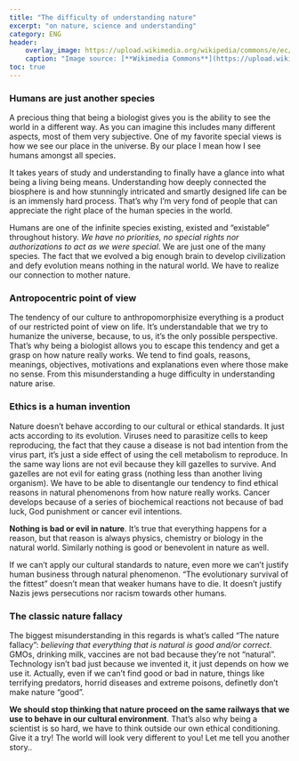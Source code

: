 ```yaml
---
title: "The difficulty of understanding nature"
excerpt: "on nature, science and understanding"
category: ENG
header:
    overlay_image: https://upload.wikimedia.org/wikipedia/commons/e/ec/Winter_in_%27It_Wikelsl%C3%A2n._Locatie%2C_De_Alde_Feanen_in_Friesland_01.jpg
    caption: "Image source: [**Wikimedia Commons**](https://upload.wikimedia.org/wikipedia/commons/e/ec/Winter_in_%27It_Wikelsl%C3%A2n._Locatie%2C_De_Alde_Feanen_in_Friesland_01.jpg)"
toc: true
---
```

### Humans are just another species
A precious thing that being a biologist gives you is the ability to see the world in a different way. As you can imagine this includes many different aspects, most of them very subjective. One of my favorite special views is how we see our place in the universe. By our place I mean how I see humans amongst all species.

It takes years of study and understanding to finally have a glance into what being a living being means. Understanding how deeply connected the biosphere is and how stunningly intricated and smartly designed life can be is an immensly hard process. That’s why I’m very fond of people that can appreciate the right place of the human species in the world.

Humans are one of the infinite species existing, existed and “existable” throughout history. _We have no priorities, no special rights nor authorizations to act as we were special_. We are just one of the many species. The fact that we evolved a big enough brain to develop civilization and defy evolution means nothing in the natural world. We have to realize our connection to mother nature.

### Antropocentric point of view
The tendency of our culture to anthropomorphisize everything is a product of our restricted point of view on life. It’s understandable that we try to humanize the universe, because, to us, it’s the only possible perspective. That’s why being a biologist allows you to escape this tendency and get a grasp on how nature really works. We tend to find goals, reasons, meanings, objectives, motivations and explanations even where those make no sense. From this misunderstanding a huge difficulty in understanding nature arise.

### Ethics is a human invention
Nature doesn’t behave according to our cultural or ethical standards. It just acts according to its evolution. Viruses need to parasitize cells to keep reproducing, the fact that they cause a disease is not bad intention from the virus part, it’s just a side effect of using the cell metabolism to reproduce. In the same way lions are not evil because they kill gazelles to survive. And gazelles are not evil for eating grass (nothing less than another living organism). We have to be able to disentangle our tendency to find ethical reasons in natural phenomenons from how nature really works. Cancer develops because of a series of biochemical reactions not because of bad luck, God punishment or cancer evil intentions.

**Nothing is bad or evil in nature**. It’s true that everything happens for a reason, but that reason is always physics, chemistry or biology in the natural world. Similarly nothing is good or benevolent in nature as well.

If we can’t apply our cultural standards to nature, even more we can’t justify human business through natural phenomenon. “The evolutionary survival of the fittest” doesn’t mean that weaker humans have to die. It doesn’t justify Nazis jews persecutions nor racism towards other humans.

### The classic nature fallacy
The biggest misunderstanding in this regards is what’s called “The nature fallacy”: _believing that everything that is natural is good and/or correct_. GMOs, drinking milk, vaccines are not bad because they’re not “natural”. Technology isn’t bad just because we invented it, it just depends on how we use it. Actually, even if we can’t find good or bad in nature, things like terrifying predators, horrid diseases and extreme poisons, definetly don’t make nature “good”.

**We should stop thinking  that nature proceed on the same railways that we use to behave in our cultural environment**. That’s also why being a scientist is so hard, we have to think outside our own ethical conditioning. Give it a try! The world will look very different to you! Let me tell you another story..
